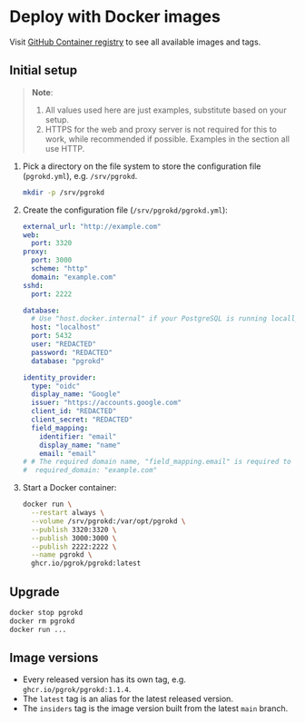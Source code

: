 # Deploy with Docker images

Visit [GitHub Container registry](https://github.com/pgrok/pgrok/pkgs/container/pgrokd) to see all available images and tags.

## Initial setup

> **Note**:
>
> 1. All values used here are just examples, substitute based on your setup.
> 1. HTTPS for the web and proxy server is not required for this to work, while recommended if possible. Examples in the section all use HTTP.

1. Pick a directory on the file system to store the configuration file (`pgrokd.yml`), e.g. `/srv/pgrokd`.
    ```sh
    mkdir -p /srv/pgrokd
    ```
1. Create the configuration file (`/srv/pgrokd/pgrokd.yml`):
    ```yaml
    external_url: "http://example.com"
    web:
      port: 3320
    proxy:
      port: 3000
      scheme: "http"
      domain: "example.com"
    sshd:
      port: 2222

    database:
      # Use "host.docker.internal" if your PostgreSQL is running locally on the same host.
      host: "localhost"
      port: 5432
      user: "REDACTED"
      password: "REDACTED"
      database: "pgrokd"

    identity_provider:
      type: "oidc"
      display_name: "Google"
      issuer: "https://accounts.google.com"
      client_id: "REDACTED"
      client_secret: "REDACTED"
      field_mapping:
        identifier: "email"
        display_name: "name"
        email: "email"
    # # The required domain name, "field_mapping.email" is required to set for this to work.
    #  required_domain: "example.com"
    ```
1. Start a Docker container:
    ```sh
    docker run \
      --restart always \
      --volume /srv/pgrokd:/var/opt/pgrokd \
      --publish 3320:3320 \
      --publish 3000:3000 \
      --publish 2222:2222 \
      --name pgrokd \
      ghcr.io/pgrok/pgrokd:latest
    ```

## Upgrade

```sh
docker stop pgrokd
docker rm pgrokd
docker run ...
```

## Image versions

- Every released version has its own tag, e.g. `ghcr.io/pgrok/pgrokd:1.1.4`.
- The `latest` tag is an alias for the latest released version.
- The `insiders` tag is the image version built from the latest `main` branch.
